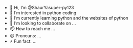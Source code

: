 - 👋 Hi, I’m @ShaurYasuper-py123
- 👀 I’m interested in python coding
- 🌱 I’m currently learning python and the websites of python
- 💞️ I’m looking to collaborate on ...
- 📫 How to reach me ...
- 😄 Pronouns: ...
- ⚡ Fun fact: ...

<!---
ShaurYasuper-py123/ShaurYasuper-py123 is a ✨ special ✨ repository because its `README.md` (this file) appears on your GitHub profile.
You can click the Preview link to take a look at your changes.
--->
